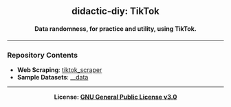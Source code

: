 <h2 align='center'>didactic-diy: TikTok</h2>
<h4 align='center'>Data randomness, for practice and utility, using 
TikTok.</h4>

---

### Repository Contents
- <b>Web Scraping</b>: [tiktok_scraper](https://github.com/kariemoorman/didactic-diy/tree/main/tiktok/__scripts/tiktok_scraper)
- <b>Sample Datasets</b>: [__data](https://github.com/kariemoorman/didactic-diy/tree/main/tiktok/__data)

---

<p align='center'><b>License: <a href='https://choosealicense.com/licenses/gpl-3.0/'>GNU General 
Public License v3.0</a></b></p>

